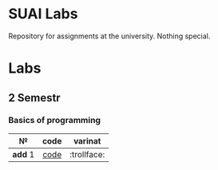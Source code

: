 # SUAI Labs
Repository for assignments at the university. Nothing special.
# Labs

## 2 Semestr
### Basics of programming
| № | code | varinat |
| :---: | :---: | :---: | 
| __add__ 1 | [code](https://github.com/vladcto/SUAI_homework/blob/beb102016344b3477fcf7bf369d4dbc7ca2b85fb/OP/2%D1%81%D0%B5%D0%BC%D0%B5%D1%81%D1%82%D1%80_%D0%B4%D0%BE%D0%BF_%D0%B7%D0%B0%D0%B4%D0%B0%D0%BD%D0%B8%D0%B51/source_code.cpp) |:trollface:|
